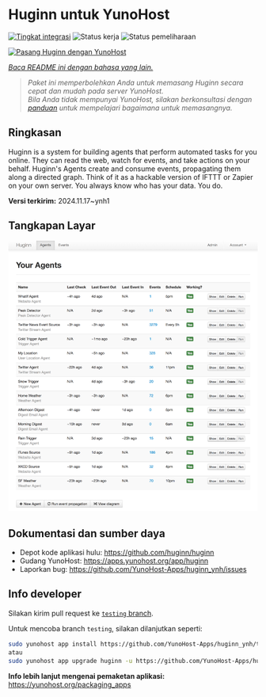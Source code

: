 <!--
N.B.: README ini dibuat secara otomatis oleh <https://github.com/YunoHost/apps/tree/master/tools/readme_generator>
Ini TIDAK boleh diedit dengan tangan.
-->

# Huginn untuk YunoHost

[![Tingkat integrasi](https://dash.yunohost.org/integration/huginn.svg)](https://ci-apps.yunohost.org/ci/apps/huginn/) ![Status kerja](https://ci-apps.yunohost.org/ci/badges/huginn.status.svg) ![Status pemeliharaan](https://ci-apps.yunohost.org/ci/badges/huginn.maintain.svg)

[![Pasang Huginn dengan YunoHost](https://install-app.yunohost.org/install-with-yunohost.svg)](https://install-app.yunohost.org/?app=huginn)

*[Baca README ini dengan bahasa yang lain.](./ALL_README.md)*

> *Paket ini memperbolehkan Anda untuk memasang Huginn secara cepat dan mudah pada server YunoHost.*  
> *Bila Anda tidak mempunyai YunoHost, silakan berkonsultasi dengan [panduan](https://yunohost.org/install) untuk mempelajari bagaimana untuk memasangnya.*

## Ringkasan

Huginn is a system for building agents that perform automated tasks for you online. They can read the web, watch for events, and take actions on your behalf. Huginn's Agents create and consume events, propagating them along a directed graph. Think of it as a hackable version of IFTTT or Zapier on your own server. You always know who has your data. You do.

**Versi terkirim:** 2024.11.17~ynh1

## Tangkapan Layar

![Tangkapan Layar pada Huginn](./doc/screenshots/your-agents.png)

## Dokumentasi dan sumber daya

- Depot kode aplikasi hulu: <https://github.com/huginn/huginn>
- Gudang YunoHost: <https://apps.yunohost.org/app/huginn>
- Laporkan bug: <https://github.com/YunoHost-Apps/huginn_ynh/issues>

## Info developer

Silakan kirim pull request ke [`testing` branch](https://github.com/YunoHost-Apps/huginn_ynh/tree/testing).

Untuk mencoba branch `testing`, silakan dilanjutkan seperti:

```bash
sudo yunohost app install https://github.com/YunoHost-Apps/huginn_ynh/tree/testing --debug
atau
sudo yunohost app upgrade huginn -u https://github.com/YunoHost-Apps/huginn_ynh/tree/testing --debug
```

**Info lebih lanjut mengenai pemaketan aplikasi:** <https://yunohost.org/packaging_apps>
